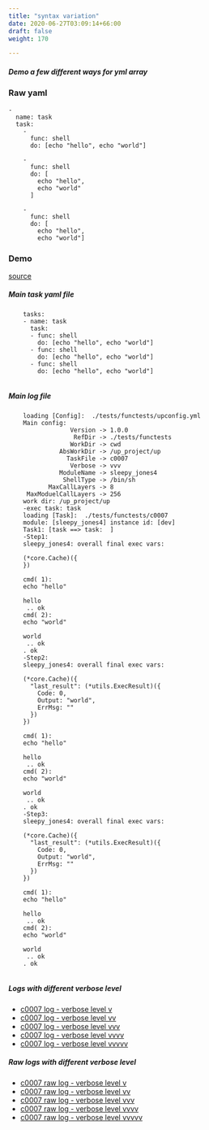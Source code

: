 ```yaml
---
title: "syntax variation"
date: 2020-06-27T03:09:14+66:00
draft: false
weight: 170

---
```


##### Demo a few different ways for yml array


### Raw yaml


```
-
  name: task
  task:
    -
      func: shell
      do: [echo "hello", echo "world"]

    -
      func: shell
      do: [
        echo "hello",
        echo "world"
      ]

    -
      func: shell
      do: [
        echo "hello",
        echo "world"]
  ```











### Demo








[source](https://github.com/upcmd/up/blob/master/tests/functests/c0007.yml)

##### Main task yaml file
```
    tasks:
    - name: task
      task:
      - func: shell
        do: [echo "hello", echo "world"]
      - func: shell
        do: [echo "hello", echo "world"]
      - func: shell
        do: [echo "hello", echo "world"]
    
```
##### Main log file
```
    loading [Config]:  ./tests/functests/upconfig.yml
    Main config:
                 Version -> 1.0.0
                  RefDir -> ./tests/functests
                 WorkDir -> cwd
              AbsWorkDir -> /up_project/up
                TaskFile -> c0007
                 Verbose -> vvv
              ModuleName -> sleepy_jones4
               ShellType -> /bin/sh
           MaxCallLayers -> 8
     MaxModuelCallLayers -> 256
    work dir: /up_project/up
    -exec task: task
    loading [Task]:  ./tests/functests/c0007
    module: [sleepy_jones4] instance id: [dev]
    Task1: [task ==> task:  ]
    -Step1:
    sleepy_jones4: overall final exec vars:
    
    (*core.Cache)({
    })
    
    cmd( 1):
    echo "hello"
    
    hello
     .. ok
    cmd( 2):
    echo "world"
    
    world
     .. ok
    . ok
    -Step2:
    sleepy_jones4: overall final exec vars:
    
    (*core.Cache)({
      "last_result": (*utils.ExecResult)({
        Code: 0,
        Output: "world",
        ErrMsg: ""
      })
    })
    
    cmd( 1):
    echo "hello"
    
    hello
     .. ok
    cmd( 2):
    echo "world"
    
    world
     .. ok
    . ok
    -Step3:
    sleepy_jones4: overall final exec vars:
    
    (*core.Cache)({
      "last_result": (*utils.ExecResult)({
        Code: 0,
        Output: "world",
        ErrMsg: ""
      })
    })
    
    cmd( 1):
    echo "hello"
    
    hello
     .. ok
    cmd( 2):
    echo "world"
    
    world
     .. ok
    . ok
    
```


##### Logs with different verbose level
* [c0007 log - verbose level v](../../logs/c0007_v)
* [c0007 log - verbose level vv](../../logs/c0007_vv)
* [c0007 log - verbose level vvv](../../logs/c0007_vvvv)
* [c0007 log - verbose level vvvv](../../logs/c0007_vvvv)
* [c0007 log - verbose level vvvvv](../../logs/c0007_vvvvv)

##### Raw logs with different verbose level
* [c0007 raw log - verbose level v](../../reflogs/c0007_v.log)
* [c0007 raw log - verbose level vv](../../reflogs/c0007_vv.log)
* [c0007 raw log - verbose level vvv](../../reflogs/c0007_vvv.log)
* [c0007 raw log - verbose level vvvv](../../reflogs/c0007_vvvv.log)
* [c0007 raw log - verbose level vvvvv](../../reflogs/c0007_vvvvv.log)







